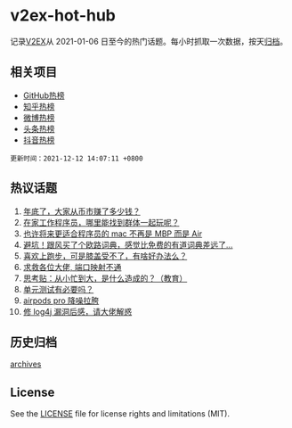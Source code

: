 # v2ex-hot-hub

 记录[V2EX](https://www.v2ex.com/)从 2021-01-06 日至今的热门话题。每小时抓取一次数据，按天[归档](archives)。
 
 ## 相关项目

- [GitHub热榜](https://github.com/lonnyzhang423/github-hot-hub)
- [知乎热榜](https://github.com/lonnyzhang423/zhihu-hot-hub)
- [微博热榜](https://github.com/lonnyzhang423/weibo-hot-hub)
- [头条热榜](https://github.com/lonnyzhang423/toutiao-hot-hub)
- [抖音热榜](https://github.com/lonnyzhang423/douyin-hot-hub)


 `更新时间：2021-12-12 14:07:11 +0800`

## 热议话题

1. [年底了，大家从币市赚了多少钱？](https://www.v2ex.com/t/821518)
1. [在家工作程序员，哪里能找到群体一起玩呢？](https://www.v2ex.com/t/821514)
1. [也许将来更适合程序员的 mac 不再是 MBP 而是 Air](https://www.v2ex.com/t/821519)
1. [避坑！跟风买了个欧路词典，感觉比免费的有道词典差远了...](https://www.v2ex.com/t/821603)
1. [喜欢上跑步，可是膝盖受不了，有啥好办法么？](https://www.v2ex.com/t/821537)
1. [求救各位大佬, 端口映射不通](https://www.v2ex.com/t/821521)
1. [思考贴：从小忙到大，是什么造成的？（教育）](https://www.v2ex.com/t/821597)
1. [单元测试有必要吗？](https://www.v2ex.com/t/821608)
1. [airpods pro 降噪拉胯](https://www.v2ex.com/t/821515)
1. [修 log4j 漏洞后感，请大佬解惑](https://www.v2ex.com/t/821572)

## 历史归档

[archives](archives)

## License

See the [LICENSE](LICENSE) file for license rights and limitations (MIT).
